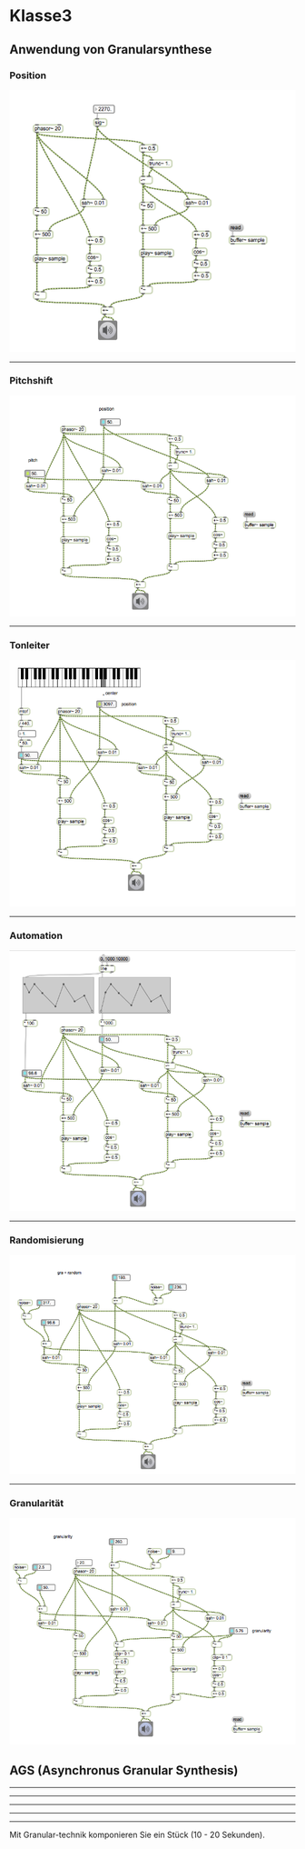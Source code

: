 # Klasse3


## Anwendung von Granularsynthese

### Position
![](Klasse3/gra1.png)

---
### Pitchshift
![](Klasse3/gra2.png)

---
### Tonleiter
![](Klasse3/gra3.png)

---
### Automation
![](Klasse3/gra4.png)

---
### Randomisierung
![](Klasse3/gra5.png)

---
### Granularität

![](Klasse3/gra6.png)

## AGS (Asynchronus Granular Synthesis)
---


---


---



---



---

Mit Granular-technik komponieren Sie ein Stück (10 - 20 Sekunden).
